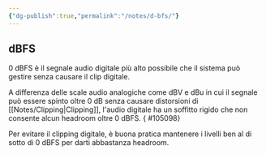 ```yaml
---
{"dg-publish":true,"permalink":"/notes/d-bfs/"}
---
```


## dBFS

0 dBFS è il segnale audio digitale più alto possibile che il sistema può gestire senza causare il clip digitale.

A differenza delle scale audio analogiche come dBV e dBu in cui il segnale può essere spinto oltre 0 dB senza causare distorsioni di [[Notes/Clipping\|Clipping]], l'audio digitale ha un soffitto rigido che non consente alcun headroom oltre 0 dBFS.
{ #105098}


Per evitare il clipping digitale, è buona pratica mantenere i livelli ben al di sotto di 0 dBFS per darti abbastanza headroom.

